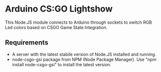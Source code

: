 # Arduino CS:GO Lightshow
This Node.JS module connects to Arduino through sockets to switch RGB Led colors based on CSGO Game State Integration.

## Requirements
* A server with the latest stabile version of Node.JS installed and running.
* node-csgo-gsi package from NPM (Node Package Manager). Use "npm install node-csgo-gsi" to install the latest version.
